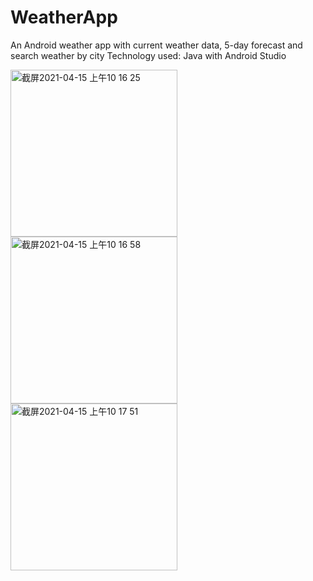 # WeatherApp
An Android weather app with current weather data, 5-day forecast and search weather by city
Technology used: Java with Android Studio

<img width="267" alt="截屏2021-04-15 上午10 16 25" src="https://user-images.githubusercontent.com/44350221/114911730-238cf500-9dd4-11eb-8a11-3ec33ed5f0cd.png"><img width="267" alt="截屏2021-04-15 上午10 16 58" src="https://user-images.githubusercontent.com/44350221/114911775-2d165d00-9dd4-11eb-90bf-0a9dc0143655.png"><img width="267" alt="截屏2021-04-15 上午10 17 51" src="https://user-images.githubusercontent.com/44350221/114911793-30a9e400-9dd4-11eb-9532-79e136e0a1aa.png">

